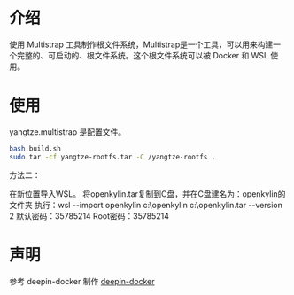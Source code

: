 # 介绍

使用 Multistrap 工具制作根文件系统，Multistrap是一个工具，可以用来构建一个完整的、可启动的、根文件系统。这个根文件系统可以被 Docker 和 WSL 使用。


# 使用

yangtze.multistrap 是配置文件。

```bash
bash build.sh
sudo tar -cf yangtze-rootfs.tar -C /yangtze-rootfs .
```

方法二：

在新位置导入WSL。
将openkylin.tar复制到C盘，并在C盘建名为：openkylin的文件夹
执行：wsl --import openkylin c:\openkylin c:\openkylin.tar --version 2
默认密码：35785214
Root密码：35785214

# 声明

参考 deepin-docker 制作
[deepin-docker](https://github.com/BLumia/deepin-docker)

